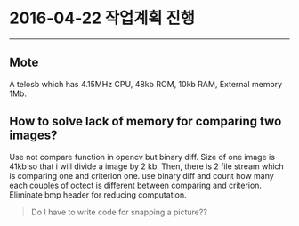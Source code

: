 


# 2016-04-22 작업계획 진행

----
## Mote
A telosb which has 4.15MHz CPU, 48kb ROM, 10kb RAM, External memory 1Mb.

## How to solve lack of memory for comparing two images?

Use not compare function in opencv but binary diff. Size of one image is 41kb so that i will divide a image by 2 kb. Then, there is 2 file stream which is comparing one and criterion one. use binary diff and count how many each couples of octect is different between comparing and criterion.
Eliminate bmp header for reducing computation.

> Do I have to write code for snapping a picture??
